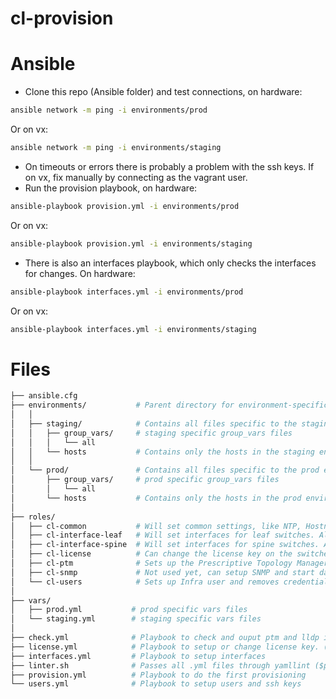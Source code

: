 # cl-provision

# Ansible
- Clone this repo (Ansible folder) and test connections, on hardware:
```bash
ansible network -m ping -i environments/prod
```
Or on vx:
```bash
ansible network -m ping -i environments/staging
```
- On timeouts or errors there is probably a problem with the ssh keys. If on vx, fix manually by connecting as the vagrant user.
- Run the provision playbook, on hardware:
```bash
ansible-playbook provision.yml -i environments/prod
```
Or on vx:
```bash
ansible-playbook provision.yml -i environments/staging
```
- There is also an interfaces playbook, which only checks the interfaces for changes. On hardware:
```bash
ansible-playbook interfaces.yml -i environments/prod
```
Or on vx:
```bash
ansible-playbook interfaces.yml -i environments/staging
```

# Files
```bash
├── ansible.cfg
├── environments/           # Parent directory for environment-specific directories
│   │
│   ├── staging/            # Contains all files specific to the staging (cumulus vx) environment
│   │   ├── group_vars/     # staging specific group_vars files
│   │   │   └── all
│   │   └── hosts           # Contains only the hosts in the staging environment
│   │
│   └── prod/               # Contains all files specific to the prod environment
│       ├── group_vars/     # prod specific group_vars files
│       │   └── all
│       └── hosts           # Contains only the hosts in the prod environment
│   
├── roles/
│   ├── cl-common           # Will set common settings, like NTP, Hostname, Timezone, MOTD, hostfile
│   ├── cl-interface-leaf   # Will set interfaces for leaf switches. Also PoE is enabled needed ports.
│   ├── cl-interface-spine  # Will set interfaces for spine switches. Also bgp+ospf is enabled for SVI/uplinks.
│   ├── cl-license          # Can change the license key on the switches. (initial setup is done by ZTP)
│   ├── cl-ptm              # Sets up the Prescriptive Topology Manager with a correct .dot file
│   ├── cl-snmp             # Not used yet, can setup SNMP and start daemon
│   └── cl-users            # Sets up Infra user and removes credentials from cumulus user
│
├── vars/
│   ├── prod.yml           # prod specific vars files
│   └── staging.yml        # staging specific vars files
│
├── check.yml              # Playbook to check and ouput ptm and lldp information
├── license.yml            # Playbook to setup or change license key. (initial setup is done by ZTP)
├── interfaces.yml         # Playbook to setup interfaces
├── linter.sh              # Passes all .yml files through yamllint ($pip install yamllint)
├── provision.yml          # Playbook to do the first provisioning
└── users.yml              # Playbook to setup users and ssh keys
```
